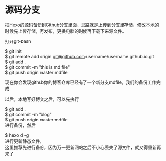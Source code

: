 
源码分支
===

把Hexo的源码备份到Github分支里面，思路就是上传到分支里存储，修改本地的时候先上传存储，再发布，更换电脑的时候再下载下来源文件。<br>

打开git-bash <br>

$ git init <br>
$ git remote add origin git@github.com:username/username.github.io.git <br>
$ git add . <br>
$ git commit -m "this is md file" <br>
$ git push origin master:mdfile <br>

现在你会发现github你的博客仓库已经有了一个新分支mdfile，我们的备份工作完成 <br>

以后，本地写好博文之后，可以先执行 <br>

$ git add . <br>
$ git commit -m "blog" <br>
$ git push origin master:mdfile <br>
进行备份，然后 <br>

$ hexo d -g <br>
进行更新静态文件。 <br>
这里推荐先进行备份，因为万一更新网站之后不小心丢失了源文件，就又得重新再来了 <br>


